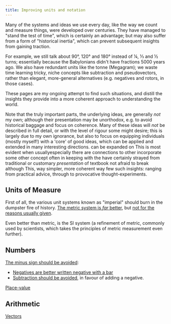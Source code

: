 ```yaml
---
title: Improving units and notation
---
```


Many of the systems and ideas we use every day, like the way we count and
measure things, were developed over centuries. They have managed to "stand the
test of time", which is certainly an advantage; but may also suffer from a form
of "historical inertia", which can prevent subsequent insights from gaining
traction.

For example, we still talk about 90°, 120° and 180° instead of ¼, ⅓ and ½ turns;
essentially because the Babylonians didn't have fractions 5000 years ago.
We also have redundant units like the tonne (Megagram); we waste time learning
tricky, niche concepts like subtraction and pseudovectors, rather than elegant,
more-general alternatives (e.g. negatives and rotors, in those cases).

These pages are my ongoing attempt to find such situations, and distill the
insights they provide into a more coherent approach to understanding the world.

Note that the truly important parts, the underlying ideas, are generally *not*
my own; although their presentation may be unorthodox, e.g. to avoid historical
baggage and focus on coherence. Many of these ideas will *not* be described in
full detail, or with the level of rigour some might desire; this is largely due
to my own ignorance, but also to focus on equipping individuals (mostly myself!)
with a 'core' of good ideas, which can be applied and extended in many
interesting directions.
can be expanded on This is most evident when
usuallyespecially there are
connections to other incorporate some
other concept often in keeping with
the have certainly strayed from traditional or customary *presentation* of
textbook not afraid to break although This, way simpler, more coherent way few such insights: ranging from practical advice, through to
provocative thought-experiments.

## Units of Measure ##

First of all, the various unit systems known as "imperial" should burn in the
dumpster fire of history. [The metric system is *far* better](metric.html), but
[not for the reasons usually given](metric_red_herring.html).

Even better than metric, is the SI system (a refinement of metric, commonly used
by scientists, which takes the principles of metric measurement even further).

## Numbers ##

[The minus sign should be avoided](minus.html):

 - [Negatives are better written negative with a bar](negatives.html)
 - [Subtraction should be avoided](subtraction.html), in favour of adding a
   negative.

[Place-value](place_value.html)

## Arithmetic ##

[Vectors](projective_geometric_algebra.html)
